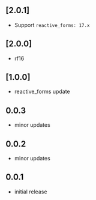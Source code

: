 ## [2.0.1]

* Support `reactive_forms: 17.x`

## [2.0.0]

* rf16

## [1.0.0]

* reactive_forms update

## 0.0.3

* minor updates

## 0.0.2

* minor updates

## 0.0.1

* initial release
